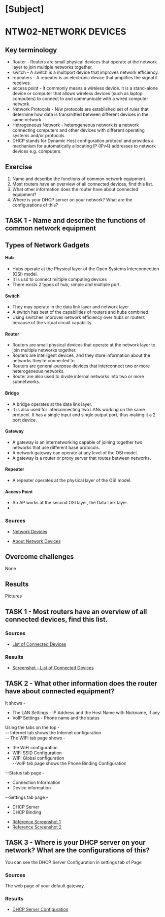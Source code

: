 
# [Subject]
# NTW02-NETWORK DEVICES

## Key terminology

* Router - Routers are small physical devices that operate at the network layer to join multiple networks together.
* switch - A switch is a multiport device that improves network efficiency.
* repeaters - A repeater is an electronic device that amplifies the signal it receives.
* access point - It commonly means a wireless device. It is a stand-alone device or computer that allows wireless devices (such as laptop computers) to connect to and communicate with a wired computer network. 
* Network Protocols - N/w protocols are established set of rules that determine how data is transmitted between different devices in the same network.
* Hetrogeneous Network - heterogeneous network is a network connecting computers and other devices with different operating systems and/or protocols.
* DHCP stands for Dynamic Host configuration protocol  and provides a mechanism for automatically allocating IP (IPv4) addresses to network devices e.g. computers.

## Exercise
1. Name and describe the functions of common network equipment
1. Most routers have an overview of all connected devices, find this list.
1. What other information does the router have about connected equipment?
1. Where is your DHCP server on your network? What are the configurations of this?

## TASK 1 - Name and describe the functions of common network equipment

## Types of Network Gadgets
#### Hub 
- Hubs operate at the Physical layer of the Open Systems Interconnection (OSI) model.
- It is usd to connect miltiple computing devices
- There exists 2 types of hub, simple and multiple port.

#### Switch
- They may operate in the data link layer and network layer.
- A switch has best of the capabilities of routers and hubs combined.
- Using switches improves network efficiency over hubs or routers because of the virtual circuit capability. 

#### Router
- Routers are small physical devices that operate at the network layer to join multiple networks together.
 - Routers are intelligent devices, and they store information about the networks they’re connected to.
- Routers are general-purpose devices that interconnect two or more heterogeneous networks.
- Router are also used to divide internal networks into two or more subnetworks. 

#### Bridge
- A bridge operates at the data link layer.
 - It is also used for interconnecting two LANs working on the same protocol. It has a single input and single output port, thus making it a 2 port device.

#### Gateway
- A gateway is an internetworking capable of joining together two networks that use different base protocols.
- A network gateway can operate at any level of the OSI model.
- A gateway is a router or proxy server that routes between networks.

#### Repeater
- A repeater operates at the physical layer of the OSI model.

#### Access Point
- An AP works at the second OSI layer, the Data Link layer.
- 

### Sources
* [Network Devices](https://blog.netwrix.com/2019/01/08/network-devices-explained/#:~:text=Network%20devices%2C%20or%20networking%20hardware,hardware%20on%20a%20computer%20network)

* [About Network Devices](https://www.tutorialspoint.com/network-devices-hub-repeater-bridge-switch-router-gateways-and-brouter)



## Overcome challenges
None

## Results
Pictures 

## TASK 1 - Most routers have an overview of all connected devices, find this list.

### Sources
* [List of Connected Devices](https://www.howtogeek.com/168379/10-useful-options-you-can-configure-in-your-routers-web-interface/)

### Results

* [Screenshot - List of Connected Devices](../00_includes/02_Networking/NTW02/NTW02-ConnectedDevices.png)


## TASK 2 - What other information does the router have about connected equipment?


It shows - 
* The LAN Settings -  IP Address and the Host Name with Nickname, if any
* VoIP Settings - Phone name and the status

Using the tabs on the top -   
-- Internet tab shows the Internet configuration   
-- The WIFI tab page shows -
* the WIFI configuration
* WIFI SSID Configuration
* WIFI Global configuration   
--VoIP tab page shows the Phone Binding Configuration

--Status tab page  - 
- Connection Information
- Device information

--Settings tab page - 
- DHCP Server
- DHCP Binding

* [Reference Screenshot 1](../00_includes/02_Networking/NTW02/NTW02-ConnectedDevices.PNG)
* [Reference Screenshot 2](../00_includes/02_Networking/NTW02/NTW02-ConnectedDevices-Router.PNG)

## TASK 3 - Where is your DHCP server on your network? What are the configurations of this?

You can see the DHCP Server Configuration in settings tab of Page 

### Sources

The web page of your default gateway.

### Results
* [DHCP Server Configuration](../00_includes/02_Networking/NTW02/NTW02-DHCPServerConfig.png)